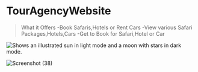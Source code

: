 # TourAgencyWebsite
>What it Offers
-Book Safaris,Hotels or Rent Cars
-View various Safari Packages,Hotels,Cars
-Get to Book for Safari,Hotel or Car
<picture>
  <source media="(prefers-color-scheme: dark)" srcset="https://user-images.githubusercontent.com/65674370/214657338-747ca69d-42d2-412f-ad18-bd067f55a543.png">
  <source media="(prefers-color-scheme: light)" srcset="https://user-images.githubusercontent.com/65674370/214681674-c02cf795-d4bb-4d3d-83cd-66fa7c55b638.png">
  <img alt="Shows an illustrated sun in light mode and a moon with stars in dark mode." src="https://user-images.githubusercontent.com/65674370/214681690-c3a3ae7e-cb7e-488a-9e72-4a3c2e300d17.png">
</picture>

![Screenshot (38)](https://user-images.githubusercontent.com/65674370/214657338-747ca69d-42d2-412f-ad18-bd067f55a543.png)


